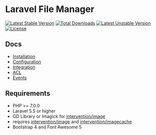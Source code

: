 # Laravel File Manager

[![Latest Stable Version](https://poser.pugx.org/alexusmai/laravel-file-manager/v/stable)](https://packagist.org/packages/alexusmai/laravel-file-manager)
[![Total Downloads](https://poser.pugx.org/alexusmai/laravel-file-manager/downloads)](https://packagist.org/packages/alexusmai/laravel-file-manager)
[![Latest Unstable Version](https://poser.pugx.org/alexusmai/laravel-file-manager/v/unstable)](https://packagist.org/packages/alexusmai/laravel-file-manager)
[![License](https://poser.pugx.org/alexusmai/laravel-file-manager/license)](https://packagist.org/packages/alexusmai/laravel-file-manager)

## Docs

* [Installation](./installation.md)
* [Configuration](./configuration.md)
* [Integration](./integration.md)
* [ACL](./acl.md)
* [Events](./events.md)

## Requirements
 * PHP >= 7.0.0
 * Laravel 5.5 or higher
 * GD Library or Imagick for [intervention/image](https://github.com/Intervention/image)
 * requires [intervention/image](https://github.com/Intervention/image) and [intervention/imagecache](https://github.com/Intervention/imagecache)
 * Bootstrap 4 and Font Awesome 5

